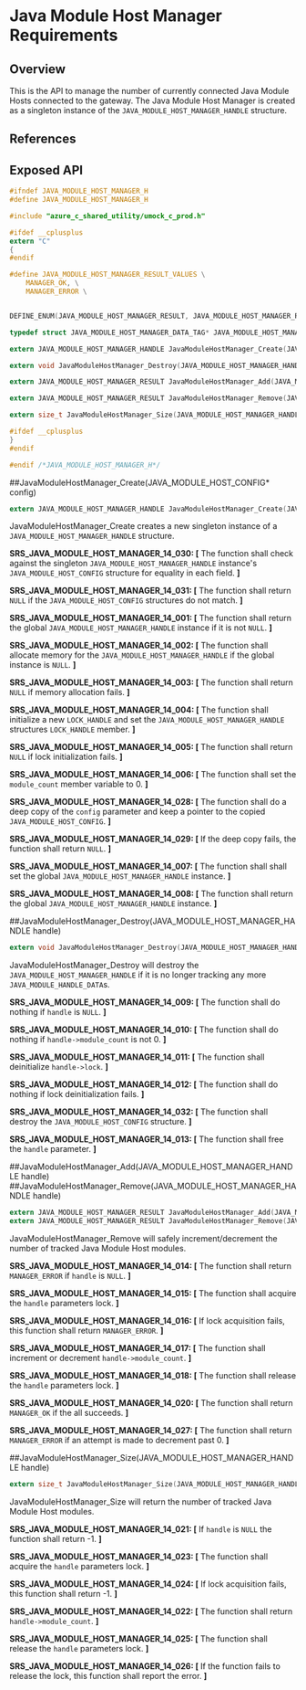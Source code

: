 # Java Module Host Manager Requirements

## Overview
This is the API to manage the number of currently connected Java Module Hosts connected to the gateway. The Java Module Host Manager is created as a singleton instance of the `JAVA_MODULE_HOST_MANAGER_HANDLE` structure.

## References

## Exposed API
```c
#ifndef JAVA_MODULE_HOST_MANAGER_H
#define JAVA_MODULE_HOST_MANAGER_H

#include "azure_c_shared_utility/umock_c_prod.h"

#ifdef __cplusplus
extern "C"
{
#endif

#define JAVA_MODULE_HOST_MANAGER_RESULT_VALUES \
    MANAGER_OK, \
    MANAGER_ERROR \


DEFINE_ENUM(JAVA_MODULE_HOST_MANAGER_RESULT, JAVA_MODULE_HOST_MANAGER_RESULT_VALUES);

typedef struct JAVA_MODULE_HOST_MANAGER_DATA_TAG* JAVA_MODULE_HOST_MANAGER_HANDLE;

extern JAVA_MODULE_HOST_MANAGER_HANDLE JavaModuleHostManager_Create(JAVA_MODULE_HOST_CONFIG* config);

extern void JavaModuleHostManager_Destroy(JAVA_MODULE_HOST_MANAGER_HANDLE handle);

extern JAVA_MODULE_HOST_MANAGER_RESULT JavaModuleHostManager_Add(JAVA_MODULE_HOST_MANAGER_HANDLE handle);

extern JAVA_MODULE_HOST_MANAGER_RESULT JavaModuleHostManager_Remove(JAVA_MODULE_HOST_MANAGER_HANDLE handle);

extern size_t JavaModuleHostManager_Size(JAVA_MODULE_HOST_MANAGER_HANDLE handle);

#ifdef __cplusplus
}
#endif

#endif /*JAVA_MODULE_HOST_MANAGER_H*/
```

##JavaModuleHostManager_Create(JAVA_MODULE_HOST_CONFIG* config)
```c
extern JAVA_MODULE_HOST_MANAGER_HANDLE JavaModuleHostManager_Create(JAVA_MODULE_HOST_CONFIG* config);
```
JavaModuleHostManager_Create creates a new singleton instance of a `JAVA_MODULE_HOST_MANAGER_HANDLE` structure.

**SRS_JAVA_MODULE_HOST_MANAGER_14_030: [** The function shall check against the singleton `JAVA_MODULE_HOST_MANAGER_HANDLE` instance's `JAVA_MODULE_HOST_CONFIG` structure for equality in each field. **]**

**SRS_JAVA_MODULE_HOST_MANAGER_14_031: [** The function shall return `NULL` if the `JAVA_MODULE_HOST_CONFIG` structures do not match. **]**

**SRS_JAVA_MODULE_HOST_MANAGER_14_001: [** The function shall return the global `JAVA_MODULE_HOST_MANAGER_HANDLE` instance if it is not `NULL`. **]**

**SRS_JAVA_MODULE_HOST_MANAGER_14_002: [** The function shall allocate memory for the `JAVA_MODULE_HOST_MANAGER_HANDLE` if the global instance is `NULL`. **]**

**SRS_JAVA_MODULE_HOST_MANAGER_14_003: [** The function shall return `NULL` if memory allocation fails. **]**

**SRS_JAVA_MODULE_HOST_MANAGER_14_004: [** The function shall initialize a new `LOCK_HANDLE` and set the `JAVA_MODULE_HOST_MANAGER_HANDLE` structures  `LOCK_HANDLE` member. **]**

**SRS_JAVA_MODULE_HOST_MANAGER_14_005: [** The function shall return `NULL` if lock initialization fails. **]**

**SRS_JAVA_MODULE_HOST_MANAGER_14_006: [** The function shall set the `module_count` member variable to 0. **]**

**SRS_JAVA_MODULE_HOST_MANAGER_14_028: [** The function shall do a deep copy of the `config` parameter and keep a pointer to the copied `JAVA_MODULE_HOST_CONFIG`. **]**

**SRS_JAVA_MODULE_HOST_MANAGER_14_029: [** If the deep copy fails, the function shall return `NULL`. **]**

**SRS_JAVA_MODULE_HOST_MANAGER_14_007: [** The function shall shall set the global `JAVA_MODULE_HOST_MANAGER_HANDLE` instance. **]**

**SRS_JAVA_MODULE_HOST_MANAGER_14_008: [** The function shall return the global `JAVA_MODULE_HOST_MANAGER_HANDLE` instance. **]**

##JavaModuleHostManager_Destroy(JAVA_MODULE_HOST_MANAGER_HANDLE handle)
```c
extern void JavaModuleHostManager_Destroy(JAVA_MODULE_HOST_MANAGER_HANDLE handle);
```
JavaModuleHostManager_Destroy will destroy the `JAVA_MODULE_HOST_MANAGER_HANDLE` if it is no longer tracking any more `JAVA_MODULE_HANDLE_DATA`s.

**SRS_JAVA_MODULE_HOST_MANAGER_14_009: [** The function shall do nothing if `handle` is `NULL`. **]**

**SRS_JAVA_MODULE_HOST_MANAGER_14_010: [** The function shall do nothing if `handle->module_count` is not 0. **]**

**SRS_JAVA_MODULE_HOST_MANAGER_14_011: [** The function shall deinitialize `handle->lock`. **]**

**SRS_JAVA_MODULE_HOST_MANAGER_14_012: [** The function shall do nothing if lock deinitialization fails. **]**

**SRS_JAVA_MODULE_HOST_MANAGER_14_032: [** The function shall destroy the `JAVA_MODULE_HOST_CONFIG` structure. **]**

**SRS_JAVA_MODULE_HOST_MANAGER_14_013: [** The function shall free the `handle` parameter. **]**

##JavaModuleHostManager_Add(JAVA_MODULE_HOST_MANAGER_HANDLE handle)
##JavaModuleHostManager_Remove(JAVA_MODULE_HOST_MANAGER_HANDLE handle)
```c
extern JAVA_MODULE_HOST_MANAGER_RESULT JavaModuleHostManager_Add(JAVA_MODULE_HOST_MANAGER_HANDLE handle);
extern JAVA_MODULE_HOST_MANAGER_RESULT JavaModuleHostManager_Remove(JAVA_MODULE_HOST_MANAGER_HANDLE handle);
```
JavaModuleHostManager_Remove will safely increment/decrement the number of tracked Java Module Host modules.

**SRS_JAVA_MODULE_HOST_MANAGER_14_014: [** The function shall return `MANAGER_ERROR` if `handle` is `NULL`. **]**

**SRS_JAVA_MODULE_HOST_MANAGER_14_015: [** The function shall acquire the `handle` parameters lock. **]**

**SRS_JAVA_MODULE_HOST_MANAGER_14_016: [** If lock acquisition fails, this function shall return `MANAGER_ERROR`. **]**

**SRS_JAVA_MODULE_HOST_MANAGER_14_017: [** The function shall increment or decrement `handle->module_count`. **]**

**SRS_JAVA_MODULE_HOST_MANAGER_14_018: [** The function shall release the `handle` parameters lock. **]**

**SRS_JAVA_MODULE_HOST_MANAGER_14_020: [** The function shall return `MANAGER_OK` if the all succeeds. **]**

**SRS_JAVA_MODULE_HOST_MANAGER_14_027: [** The function shall return `MANAGER_ERROR` if an attempt is made to decrement past 0. **]**

##JavaModuleHostManager_Size(JAVA_MODULE_HOST_MANAGER_HANDLE handle)
```c
extern size_t JavaModuleHostManager_Size(JAVA_MODULE_HOST_MANAGER_HANDLE handle);
```
JavaModuleHostManager_Size will return the number of tracked Java Module Host modules.

**SRS_JAVA_MODULE_HOST_MANAGER_14_021: [** If `handle` is `NULL` the function shall return -1. **]**

**SRS_JAVA_MODULE_HOST_MANAGER_14_023: [** The function shall acquire the `handle` parameters lock. **]**

**SRS_JAVA_MODULE_HOST_MANAGER_14_024: [** If lock acquisition fails, this function shall return -1. **]**

**SRS_JAVA_MODULE_HOST_MANAGER_14_022: [** The function shall return `handle->module_count`. **]**

**SRS_JAVA_MODULE_HOST_MANAGER_14_025: [** The function shall release the `handle` parameters lock. **]**

**SRS_JAVA_MODULE_HOST_MANAGER_14_026: [** If the function fails to release the lock, this function shall report the error. **]**